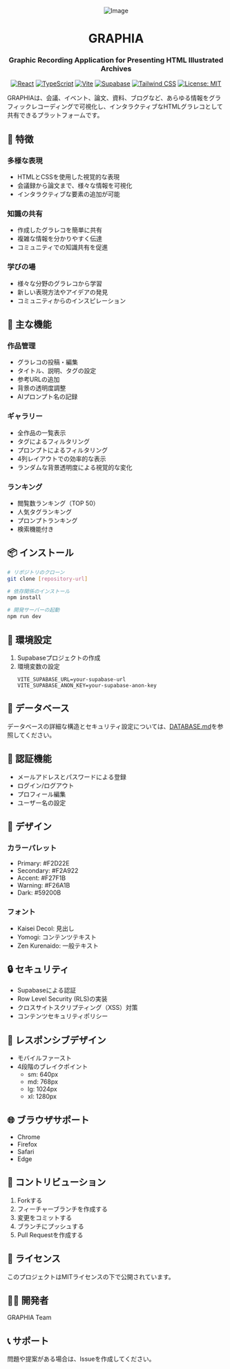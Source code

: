 <div align="center">

![Image](https://github.com/user-attachments/assets/1fb884c1-8d42-45c9-baef-d52d1a97988b)

# GRAPHIA
### Graphic Recording Application for Presenting HTML Illustrated Archives

[![React](https://img.shields.io/badge/React-18.3.1-61DAFB?style=flat-square&logo=react)](https://reactjs.org/)
[![TypeScript](https://img.shields.io/badge/TypeScript-5.5.3-3178C6?style=flat-square&logo=typescript)](https://www.typescriptlang.org/)
[![Vite](https://img.shields.io/badge/Vite-5.4.2-646CFF?style=flat-square&logo=vite)](https://vitejs.dev/)
[![Supabase](https://img.shields.io/badge/Supabase-2.39.7-3ECF8E?style=flat-square&logo=supabase)](https://supabase.io/)
[![Tailwind CSS](https://img.shields.io/badge/Tailwind_CSS-3.4.1-38B2AC?style=flat-square&logo=tailwind-css)](https://tailwindcss.com/)
[![License: MIT](https://img.shields.io/badge/License-MIT-yellow.svg?style=flat-square)](https://opensource.org/licenses/MIT)

</div>

GRAPHIAは、会議、イベント、論文、資料、ブログなど、あらゆる情報をグラフィックレコーディングで可視化し、インタラクティブなHTMLグラレコとして共有できるプラットフォームです。

## 🌟 特徴

### 多様な表現
- HTMLとCSSを使用した視覚的な表現
- 会議録から論文まで、様々な情報を可視化
- インタラクティブな要素の追加が可能

### 知識の共有
- 作成したグラレコを簡単に共有
- 複雑な情報を分かりやすく伝達
- コミュニティでの知識共有を促進

### 学びの場
- 様々な分野のグラレコから学習
- 新しい表現方法やアイデアの発見
- コミュニティからのインスピレーション

## 🚀 主な機能

### 作品管理
- グラレコの投稿・編集
- タイトル、説明、タグの設定
- 参考URLの追加
- 背景の透明度調整
- AIプロンプト名の記録

### ギャラリー
- 全作品の一覧表示
- タグによるフィルタリング
- プロンプトによるフィルタリング
- 4列レイアウトでの効率的な表示
- ランダムな背景透明度による視覚的な変化

### ランキング
- 閲覧数ランキング（TOP 50）
- 人気タグランキング
- プロンプトランキング
- 検索機能付き

## 📦 インストール

```bash
# リポジトリのクローン
git clone [repository-url]

# 依存関係のインストール
npm install

# 開発サーバーの起動
npm run dev
```

## 🔧 環境設定

1. Supabaseプロジェクトの作成
2. 環境変数の設定
   ```env
   VITE_SUPABASE_URL=your-supabase-url
   VITE_SUPABASE_ANON_KEY=your-supabase-anon-key
   ```

## 📝 データベース

データベースの詳細な構造とセキュリティ設定については、[DATABASE.md](./DATABASE.md)を参照してください。

## 👥 認証機能

- メールアドレスとパスワードによる登録
- ログイン/ログアウト
- プロフィール編集
- ユーザー名の設定

## 🎨 デザイン

### カラーパレット
- Primary: #F2D22E
- Secondary: #F2A922
- Accent: #F27F1B
- Warning: #F26A1B
- Dark: #59200B

### フォント
- Kaisei Decol: 見出し
- Yomogi: コンテンツテキスト
- Zen Kurenaido: 一般テキスト

## 🔒 セキュリティ

- Supabaseによる認証
- Row Level Security (RLS)の実装
- クロスサイトスクリプティング（XSS）対策
- コンテンツセキュリティポリシー

## 📱 レスポンシブデザイン

- モバイルファースト
- 4段階のブレイクポイント
  - sm: 640px
  - md: 768px
  - lg: 1024px
  - xl: 1280px

## 🌐 ブラウザサポート

- Chrome
- Firefox
- Safari
- Edge

## 🤝 コントリビューション

1. Forkする
2. フィーチャーブランチを作成する
3. 変更をコミットする
4. ブランチにプッシュする
5. Pull Requestを作成する

## 📄 ライセンス

このプロジェクトはMITライセンスの下で公開されています。

## 👨‍💻 開発者

GRAPHIA Team

## 📞 サポート

問題や提案がある場合は、Issueを作成してください。
